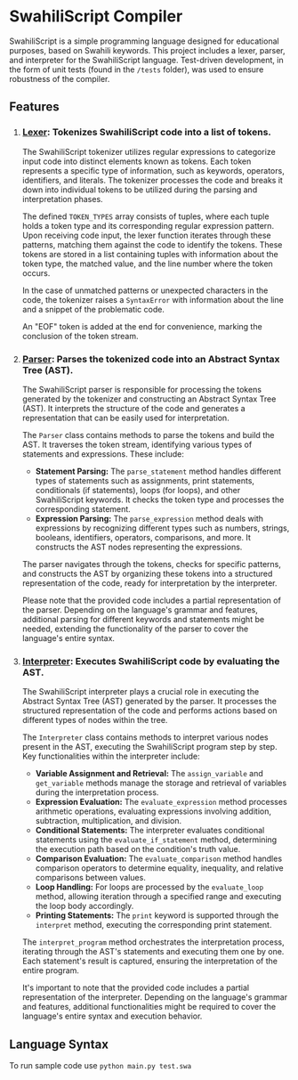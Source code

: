 # SwahiliScript Compiler

SwahiliScript is a simple programming language designed for educational purposes, based on Swahili keywords. This project includes a lexer, parser, and interpreter for the SwahiliScript language. Test-driven development, in the form of unit tests (found in the `/tests` folder), was used to ensure robustness of the compiler.

## Features

1. ### [Lexer](https://github.com/khalifa47/CompilerDev/blob/main/SwaScript/lexer.py): Tokenizes SwahiliScript code into a list of tokens.

   The SwahiliScript tokenizer utilizes regular expressions to categorize input code into distinct elements known as tokens. Each token represents a specific type of information, such as keywords, operators, identifiers, and literals. The tokenizer processes the code and breaks it down into individual tokens to be utilized during the parsing and interpretation phases.

   The defined `TOKEN_TYPES` array consists of tuples, where each tuple holds a token type and its corresponding regular expression pattern. Upon receiving code input, the lexer function iterates through these patterns, matching them against the code to identify the tokens. These tokens are stored in a list containing tuples with information about the token type, the matched value, and the line number where the token occurs.

   In the case of unmatched patterns or unexpected characters in the code, the tokenizer raises a `SyntaxError` with information about the line and a snippet of the problematic code.

   An "EOF" token is added at the end for convenience, marking the conclusion of the token stream.

2. ### [Parser](https://github.com/khalifa47/CompilerDev/blob/main/SwaScript/parse.py): Parses the tokenized code into an Abstract Syntax Tree (AST).

   The SwahiliScript parser is responsible for processing the tokens generated by the tokenizer and constructing an Abstract Syntax Tree (AST). It interprets the structure of the code and generates a representation that can be easily used for interpretation.

   The `Parser` class contains methods to parse the tokens and build the AST. It traverses the token stream, identifying various types of statements and expressions. These include:

   - **Statement Parsing:** The `parse_statement` method handles different types of statements such as assignments, print statements, conditionals (if statements), loops (for loops), and other SwahiliScript keywords. It checks the token type and processes the corresponding statement.
   - **Expression Parsing:** The `parse_expression` method deals with expressions by recognizing different types such as numbers, strings, booleans, identifiers, operators, comparisons, and more. It constructs the AST nodes representing the expressions.

   The parser navigates through the tokens, checks for specific patterns, and constructs the AST by organizing these tokens into a structured representation of the code, ready for interpretation by the interpreter.

   Please note that the provided code includes a partial representation of the parser. Depending on the language's grammar and features, additional parsing for different keywords and statements might be needed, extending the functionality of the parser to cover the language's entire syntax.

3. ### [Interpreter](https://github.com/khalifa47/CompilerDev/blob/main/SwaScript/interpreter.py): Executes SwahiliScript code by evaluating the AST.

   The SwahiliScript interpreter plays a crucial role in executing the Abstract Syntax Tree (AST) generated by the parser. It processes the structured representation of the code and performs actions based on different types of nodes within the tree.

   The `Interpreter` class contains methods to interpret various nodes present in the AST, executing the SwahiliScript program step by step. Key functionalities within the interpreter include:

   - **Variable Assignment and Retrieval:** The `assign_variable` and `get_variable` methods manage the storage and retrieval of variables during the interpretation process.
   - **Expression Evaluation:** The `evaluate_expression` method processes arithmetic operations, evaluating expressions involving addition, subtraction, multiplication, and division.
   - **Conditional Statements:** The interpreter evaluates conditional statements using the `evaluate_if_statement` method, determining the execution path based on the condition's truth value.
   - **Comparison Evaluation:** The `evaluate_comparison` method handles comparison operators to determine equality, inequality, and relative comparisons between values.
   - **Loop Handling:** For loops are processed by the `evaluate_loop` method, allowing iteration through a specified range and executing the loop body accordingly.
   - **Printing Statements:** The `print` keyword is supported through the `interpret` method, executing the corresponding print statement.

   The `interpret_program` method orchestrates the interpretation process, iterating through the AST's statements and executing them one by one. Each statement's result is captured, ensuring the interpretation of the entire program.

   It's important to note that the provided code includes a partial representation of the interpreter. Depending on the language's grammar and features, additional functionalities might be required to cover the language's entire syntax and execution behavior.

## Language Syntax

To run sample code use `python main.py test.swa`
